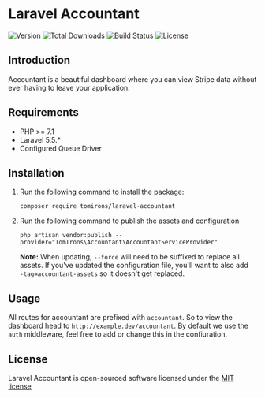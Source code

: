 # Laravel Accountant
[![Version](https://poser.pugx.org/tomirons/laravel-accountant/v/stable.svg)](https://packagist.org/packages/tomirons/laravel-accountant)
[![Total Downloads](https://img.shields.io/packagist/dt/tomirons/laravel-accountant.svg)](https://packagist.org/packages/tomirons/laravel-accountant)
[![Build Status](https://travis-ci.org/tomirons/laravel-accountant.svg?branch=master)](https://travis-ci.org/tomirons/laravel-accountant)
[![License](https://poser.pugx.org/tomirons/laravel-accountant/license.svg)](https://packagist.org/packages/tomirons/laravel-accountant)

## Introduction

Accountant is a beautiful dashboard where you can view Stripe data without ever having to leave your application.

## Requirements

- PHP >= 7.1
- Laravel 5.5.*
- Configured Queue Driver

## Installation

1) Run the following command to install the package:

    ````shell
    composer require tomirons/laravel-accountant
    ````
    
2) Run the following command to publish the assets and configuration

    ````shell
    php artisan vendor:publish --provider="TomIrons\Accountant\AccountantServiceProvider"
    ````
    **Note:** When updating, `--force` will need to be suffixed to replace all assets. If you've updated the configuration file, you'll want to also add `--tag=accountant-assets` so it doesn't get replaced.
    
    
## Usage

All routes for accountant are prefixed with `accountant`. So to view the dashboard head to `http://example.dev/accountant`. By default we use the `auth` middleware, feel free to add or change this in the confiuration.

## License

Laravel Accountant is open-sourced software licensed under the [MIT license](http://opensource.org/licenses/MIT)